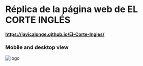# Réplica de la página web de EL CORTE INGLÉS

#### https://javicalonge.github.io/El-Corte-Ingles/

### Mobile and desktop view

![logo](https://github.com/user-attachments/assets/cd9a5022-3ac0-4539-b935-cce4d9e39083)
